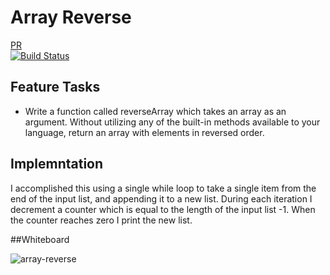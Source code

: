 # Array Reverse
[PR]()  
[![Build Status](https://www.travis-ci.com/alvian-401-advanced-javascript/data-structures-and-algorithms.svg?branch=master)](https://www.travis-ci.com/alvian-401-advanced-javascript/data-structures-and-algorithms)

## Feature Tasks
* Write a function called reverseArray which takes an array as an argument. Without utilizing any of the built-in methods available to your language, return an array with elements in reversed order.

## Implemntation
  I accomplished this using a single while loop to take a single item from the end of the
  input list, and appending it to a new list. During each iteration I decrement a counter which is equal to the length of the input list -1. When the counter reaches zero I print the new list.


##Whiteboard

![array-reverse](assets/array_reverse.jpg)
